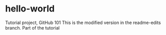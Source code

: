 # hello-world
Tutorial project, GitHub 101
This is the modified version in the readme-edits branch.
Part of the tutorial
